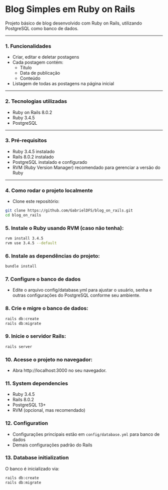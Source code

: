 # Blog Simples em Ruby on Rails

Projeto básico de blog desenvolvido com Ruby on Rails, utilizando PostgreSQL como banco de dados.

---

### 1. Funcionalidades

- Criar, editar e deletar postagens
- Cada postagem contém:
  - Título
  - Data de publicação
  - Conteúdo
- Listagem de todas as postagens na página inicial

---

### 2. Tecnologias utilizadas

- Ruby on Rails 8.0.2
- Ruby 3.4.5
- PostgreSQL

---

### 3. Pré-requisitos

- Ruby 3.4.5 instalado
- Rails 8.0.2 instalado
- PostgreSQL instalado e configurado
- RVM (Ruby Version Manager) recomendado para gerenciar a versão do Ruby

---

### 4. Como rodar o projeto localmente

- Clone este repositório:

```bash
git clone https://github.com/GabrielDFS/blog_on_rails.git
cd blog_on_rails
```
### 5. Instale o Ruby usando RVM (caso não tenha):
```bash
rvm install 3.4.5
rvm use 3.4.5 --default
```
### 6. Instale as dependências do projeto:
```bash
bundle install
```
### 7. Configure o banco de dados
- Edite o arquivo config/database.yml para ajustar o usuário, senha e outras configurações do PostgreSQL conforme seu ambiente.

### 8. Crie e migre o banco de dados:
```bash
rails db:create
rails db:migrate
```
### 9. Inicie o servidor Rails:
```bash
rails server
```
### 10. Acesse o projeto no navegador:
- Abra http://localhost:3000 no seu navegador.

### 11. System dependencies

- Ruby 3.4.5  
- Rails 8.0.2  
- PostgreSQL 13+  
- RVM (opcional, mas recomendado)

### 12. Configuration

- Configurações principais estão em `config/database.yml` para banco de dados  
- Demais configurações padrão do Rails

### 13. Database initialization

O banco é inicializado via:

```bash
rails db:create
rails db:migrate